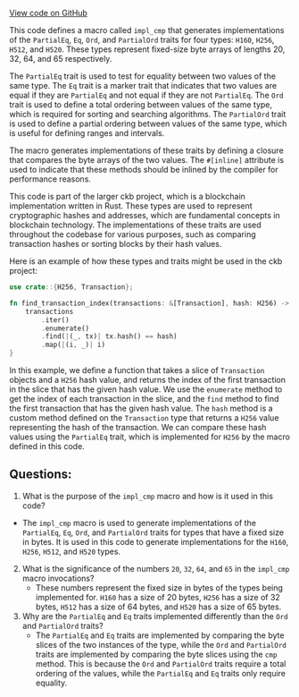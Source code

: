 [View code on GitHub](https://github.com/nervosnetwork/ckb/util/fixed-hash/core/src/std_cmp.rs)

This code defines a macro called `impl_cmp` that generates implementations of the `PartialEq`, `Eq`, `Ord`, and `PartialOrd` traits for four types: `H160`, `H256`, `H512`, and `H520`. These types represent fixed-size byte arrays of lengths 20, 32, 64, and 65 respectively. 

The `PartialEq` trait is used to test for equality between two values of the same type. The `Eq` trait is a marker trait that indicates that two values are equal if they are `PartialEq` and not equal if they are not `PartialEq`. The `Ord` trait is used to define a total ordering between values of the same type, which is required for sorting and searching algorithms. The `PartialOrd` trait is used to define a partial ordering between values of the same type, which is useful for defining ranges and intervals.

The macro generates implementations of these traits by defining a closure that compares the byte arrays of the two values. The `#[inline]` attribute is used to indicate that these methods should be inlined by the compiler for performance reasons.

This code is part of the larger ckb project, which is a blockchain implementation written in Rust. These types are used to represent cryptographic hashes and addresses, which are fundamental concepts in blockchain technology. The implementations of these traits are used throughout the codebase for various purposes, such as comparing transaction hashes or sorting blocks by their hash values. 

Here is an example of how these types and traits might be used in the ckb project:

```rust
use crate::{H256, Transaction};

fn find_transaction_index(transactions: &[Transaction], hash: H256) -> Option<usize> {
    transactions
        .iter()
        .enumerate()
        .find(|(_, tx)| tx.hash() == hash)
        .map(|(i, _)| i)
}
```

In this example, we define a function that takes a slice of `Transaction` objects and a `H256` hash value, and returns the index of the first transaction in the slice that has the given hash value. We use the `enumerate` method to get the index of each transaction in the slice, and the `find` method to find the first transaction that has the given hash value. The `hash` method is a custom method defined on the `Transaction` type that returns a `H256` value representing the hash of the transaction. We can compare these hash values using the `PartialEq` trait, which is implemented for `H256` by the macro defined in this code.
## Questions: 
 1. What is the purpose of the `impl_cmp` macro and how is it used in this code?
   - The `impl_cmp` macro is used to generate implementations of the `PartialEq`, `Eq`, `Ord`, and `PartialOrd` traits for types that have a fixed size in bytes. It is used in this code to generate implementations for the `H160`, `H256`, `H512`, and `H520` types.
2. What is the significance of the numbers `20`, `32`, `64`, and `65` in the `impl_cmp` macro invocations?
   - These numbers represent the fixed size in bytes of the types being implemented for. `H160` has a size of 20 bytes, `H256` has a size of 32 bytes, `H512` has a size of 64 bytes, and `H520` has a size of 65 bytes.
3. Why are the `PartialEq` and `Eq` traits implemented differently than the `Ord` and `PartialOrd` traits?
   - The `PartialEq` and `Eq` traits are implemented by comparing the byte slices of the two instances of the type, while the `Ord` and `PartialOrd` traits are implemented by comparing the byte slices using the `cmp` method. This is because the `Ord` and `PartialOrd` traits require a total ordering of the values, while the `PartialEq` and `Eq` traits only require equality.